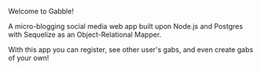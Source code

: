 Welcome to Gabble!

A micro-blogging social media web app built upon Node.js and Postgres with Sequelize as an Object-Relational Mapper.

With this app you can register, see other user's gabs, and even create gabs of your own!
